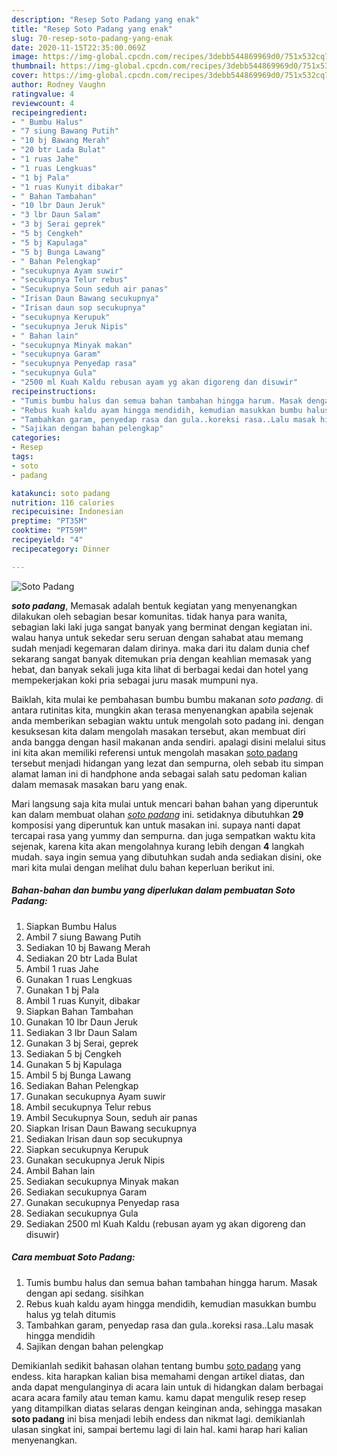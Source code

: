 ```yaml
---
description: "Resep Soto Padang yang enak"
title: "Resep Soto Padang yang enak"
slug: 70-resep-soto-padang-yang-enak
date: 2020-11-15T22:35:00.069Z
image: https://img-global.cpcdn.com/recipes/3debb544869969d0/751x532cq70/soto-padang-foto-resep-utama.jpg
thumbnail: https://img-global.cpcdn.com/recipes/3debb544869969d0/751x532cq70/soto-padang-foto-resep-utama.jpg
cover: https://img-global.cpcdn.com/recipes/3debb544869969d0/751x532cq70/soto-padang-foto-resep-utama.jpg
author: Rodney Vaughn
ratingvalue: 4
reviewcount: 4
recipeingredient:
- " Bumbu Halus"
- "7 siung Bawang Putih"
- "10 bj Bawang Merah"
- "20 btr Lada Bulat"
- "1 ruas Jahe"
- "1 ruas Lengkuas"
- "1 bj Pala"
- "1 ruas Kunyit dibakar"
- " Bahan Tambahan"
- "10 lbr Daun Jeruk"
- "3 lbr Daun Salam"
- "3 bj Serai geprek"
- "5 bj Cengkeh"
- "5 bj Kapulaga"
- "5 bj Bunga Lawang"
- " Bahan Pelengkap"
- "secukupnya Ayam suwir"
- "secukupnya Telur rebus"
- "Secukupnya Soun seduh air panas"
- "Irisan Daun Bawang secukupnya"
- "Irisan daun sop secukupnya"
- "secukupnya Kerupuk"
- "secukupnya Jeruk Nipis"
- " Bahan lain"
- "secukupnya Minyak makan"
- "secukupnya Garam"
- "secukupnya Penyedap rasa"
- "secukupnya Gula"
- "2500 ml Kuah Kaldu rebusan ayam yg akan digoreng dan disuwir"
recipeinstructions:
- "Tumis bumbu halus dan semua bahan tambahan hingga harum. Masak dengan api sedang. sisihkan"
- "Rebus kuah kaldu ayam hingga mendidih, kemudian masukkan bumbu halus yg telah ditumis"
- "Tambahkan garam, penyedap rasa dan gula..koreksi rasa..Lalu masak hingga mendidih"
- "Sajikan dengan bahan pelengkap"
categories:
- Resep
tags:
- soto
- padang

katakunci: soto padang 
nutrition: 116 calories
recipecuisine: Indonesian
preptime: "PT35M"
cooktime: "PT59M"
recipeyield: "4"
recipecategory: Dinner

---
```



![Soto Padang](https://img-global.cpcdn.com/recipes/3debb544869969d0/751x532cq70/soto-padang-foto-resep-utama.jpg)

<b><i>soto padang</i></b>, Memasak adalah bentuk kegiatan yang menyenangkan dilakukan oleh sebagian besar komunitas. tidak hanya para wanita, sebagian laki laki juga sangat banyak yang berminat dengan kegiatan ini. walau hanya untuk sekedar seru seruan dengan sahabat atau memang sudah menjadi kegemaran dalam dirinya. maka dari itu dalam dunia chef sekarang sangat banyak ditemukan pria dengan keahlian memasak yang hebat, dan banyak sekali juga kita lihat di berbagai kedai dan hotel yang mempekerjakan koki pria sebagai juru masak mumpuni nya.



Baiklah, kita mulai ke pembahasan bumbu bumbu makanan <i>soto padang</i>. di antara rutinitas kita, mungkin akan terasa menyenangkan apabila sejenak anda memberikan sebagian waktu untuk mengolah soto padang ini. dengan kesuksesan kita dalam mengolah masakan tersebut, akan membuat diri anda bangga dengan hasil makanan anda sendiri. apalagi disini melalui situs ini kita akan memiliki referensi untuk mengolah masakan <u>soto padang</u> tersebut menjadi hidangan yang lezat dan sempurna, oleh sebab itu simpan alamat laman ini di handphone anda sebagai salah satu pedoman kalian dalam memasak masakan baru yang enak.


Mari langsung saja kita mulai untuk mencari bahan bahan yang diperuntuk kan dalam membuat olahan <u><i>soto padang</i></u> ini. setidaknya dibutuhkan <b>29</b> komposisi yang diperuntuk kan untuk masakan ini. supaya nanti dapat tercapai rasa yang yummy dan sempurna. dan juga sempatkan waktu kita sejenak, karena kita akan mengolahnya kurang lebih dengan <b>4</b> langkah mudah. saya ingin semua yang dibutuhkan sudah anda sediakan disini, oke mari kita mulai dengan melihat dulu bahan keperluan berikut ini.

<!--inarticleads1-->

##### Bahan-bahan dan bumbu yang diperlukan dalam pembuatan Soto Padang:

1. Siapkan  Bumbu Halus
1. Ambil 7 siung Bawang Putih
1. Sediakan 10 bj Bawang Merah
1. Sediakan 20 btr Lada Bulat
1. Ambil 1 ruas Jahe
1. Gunakan 1 ruas Lengkuas
1. Gunakan 1 bj Pala
1. Ambil 1 ruas Kunyit, dibakar
1. Siapkan  Bahan Tambahan
1. Gunakan 10 lbr Daun Jeruk
1. Sediakan 3 lbr Daun Salam
1. Gunakan 3 bj Serai, geprek
1. Sediakan 5 bj Cengkeh
1. Gunakan 5 bj Kapulaga
1. Ambil 5 bj Bunga Lawang
1. Sediakan  Bahan Pelengkap
1. Gunakan secukupnya Ayam suwir
1. Ambil secukupnya Telur rebus
1. Ambil Secukupnya Soun, seduh air panas
1. Siapkan Irisan Daun Bawang secukupnya
1. Sediakan Irisan daun sop secukupnya
1. Siapkan secukupnya Kerupuk
1. Gunakan secukupnya Jeruk Nipis
1. Ambil  Bahan lain
1. Sediakan secukupnya Minyak makan
1. Sediakan secukupnya Garam
1. Gunakan secukupnya Penyedap rasa
1. Sediakan secukupnya Gula
1. Sediakan 2500 ml Kuah Kaldu (rebusan ayam yg akan digoreng dan disuwir)




<!--inarticleads2-->

##### Cara membuat Soto Padang:

1. Tumis bumbu halus dan semua bahan tambahan hingga harum. Masak dengan api sedang. sisihkan
1. Rebus kuah kaldu ayam hingga mendidih, kemudian masukkan bumbu halus yg telah ditumis
1. Tambahkan garam, penyedap rasa dan gula..koreksi rasa..Lalu masak hingga mendidih
1. Sajikan dengan bahan pelengkap




Demikianlah sedikit bahasan olahan tentang bumbu <u>soto padang</u> yang endess. kita harapkan kalian bisa memahami dengan artikel diatas, dan anda dapat mengulanginya di acara lain untuk di hidangkan dalam berbagai acara acara family atau teman kamu. kamu dapat mengulik resep resep yang ditampilkan diatas selaras dengan keinginan anda, sehingga masakan <b>soto padang</b> ini bisa menjadi lebih endess dan nikmat lagi. demikianlah ulasan singkat ini, sampai bertemu lagi di lain hal. kami harap hari kalian menyenangkan.
